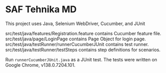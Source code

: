 # SAF Tehnika MD

This project uses Java, Selenium WebDriver, Cucumber, and JUnit

src/test/java/features/Registration.feature contains Cucumber feature file.  
src/test/java/page/LoginPage contains Page Object for login page.  
src/test/java/testRunner/runnerCucumberJUnit contains test runner.  
src/test/java/testRunner/testSteps contains step definitions for scenarios.  

Run `runnerCucumberJUnit.java` as a JUnit test. The tests were written on Google Chrome, v138.0.7204.101.